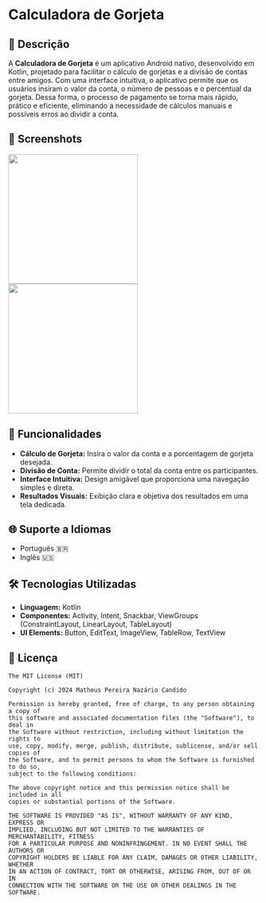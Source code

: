# Calculadora de Gorjeta
## 📖 **Descrição**
A **Calculadora de Gorjeta** é um aplicativo Android nativo, desenvolvido em Kotlin, projetado para facilitar o cálculo de gorjetas e a divisão de contas entre amigos. Com uma interface intuitiva, o aplicativo permite que os usuários insiram o valor da conta, o número de pessoas e o percentual da gorjeta. Dessa forma, o processo de pagamento se torna mais rápido, prático e eficiente, eliminando a necessidade de cálculos manuais e possíveis erros ao dividir a conta.

## 📱 Screenshots
<img src="https://github.com/user-attachments/assets/133f42a3-4e39-4705-8884-4b731c972c2a" width=260/> <img src="https://github.com/user-attachments/assets/a05a09d9-54f5-4128-a2a5-25349d127bb2" width=260/>

## 🎯 Funcionalidades 
- **Cálculo de Gorjeta:** Insira o valor da conta e a porcentagem de gorjeta desejada.
- **Divisão de Conta:** Permite dividir o total da conta entre os participantes.
- **Interface Intuitiva:** Design amigável que proporciona uma navegação simples e direta.
- **Resultados Visuais:** Exibição clara e objetiva dos resultados em uma tela dedicada.

## 🌐 Suporte a Idiomas
- Português 🇧🇷
- Inglês 🇺🇸

## 🛠️ Tecnologias Utilizadas 
- **Linguagem:** Kotlin
- **Componentes:** Activity, Intent, Snackbar, ViewGroups (ConstraintLayout, LinearLayout, TableLayout)
- **UI Elements:** Button, EditText, ImageView, TableRow, TextView
	
## 📄 Licença
```
The MIT License (MIT)

Copyright (c) 2024 Matheus Pereira Nazário Candido

Permission is hereby granted, free of charge, to any person obtaining a copy of
this software and associated documentation files (the "Software"), to deal in
the Software without restriction, including without limitation the rights to
use, copy, modify, merge, publish, distribute, sublicense, and/or sell copies of
the Software, and to permit persons to whom the Software is furnished to do so,
subject to the following conditions:

The above copyright notice and this permission notice shall be included in all
copies or substantial portions of the Software.

THE SOFTWARE IS PROVIDED "AS IS", WITHOUT WARRANTY OF ANY KIND, EXPRESS OR
IMPLIED, INCLUDING BUT NOT LIMITED TO THE WARRANTIES OF MERCHANTABILITY, FITNESS
FOR A PARTICULAR PURPOSE AND NONINFRINGEMENT. IN NO EVENT SHALL THE AUTHORS OR
COPYRIGHT HOLDERS BE LIABLE FOR ANY CLAIM, DAMAGES OR OTHER LIABILITY, WHETHER
IN AN ACTION OF CONTRACT, TORT OR OTHERWISE, ARISING FROM, OUT OF OR IN
CONNECTION WITH THE SOFTWARE OR THE USE OR OTHER DEALINGS IN THE SOFTWARE.
```
